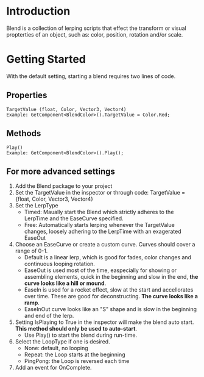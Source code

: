# Introduction 
Blend is a collection of lerping scripts that effect the transform or visual propterties of an object, such as: color, position, rotation and/or scale. 

# Getting Started
With the default setting, starting a blend requires two lines of code.
## Properties
    TargetValue (float, Color, Vector3, Vector4)
	Example: GetComponent<BlendColor>().TargetValue = Color.Red;
	
## Methods
    Play()
	Example: GetComponent<BlendColor>().Play();
	
## For more advanced settings
1.	Add the Blend package to your project
2.  Set the TargetValue in the inspector or through code: TargetValue = {float, Color, Vector3, Vector4}
3.  Set the LerpType
	-  Timed: Maually start the Blend which strictly adheres to the LerpTime and the EaseCurve specified.
	-  Free: Automatically starts lerping whenever the TargetValue changes, loosely adhering to the LerpTime with an exagerated EaseOut
4.	Choose an EaseCurve or create a custom curve. Curves should cover a range of 0-1.
    -  Default is a linear lerp, which is good for fades, color changes and continuous looping rotation.
	-  EaseOut is used most of the time, easpecially for showing or assembling elements, quick in the beginning and slow in the end, **the curve looks like a hill or mound**.
	-  EaseIn is used for a rocket effect, slow at the start and accellorates over time. These are good for deconstructing. **The curve looks like a ramp**.
	-  EaseInOut curve looks like an "S" shape and is slow in the beginning and end of the lerp.
5.  Setting IsPlaying to True in the inspector will make the blend auto start. **This method should only be used to auto-start**.
    -  Use Play() to start the blend during run-time.
6.  Select the LoopType if one is desired.
    -  None: default, no looping
	-  Repeat: the Loop starts at the beginning
	-  PingPong: the Loop is reversed each time
7.  Add an event for OnComplete.
